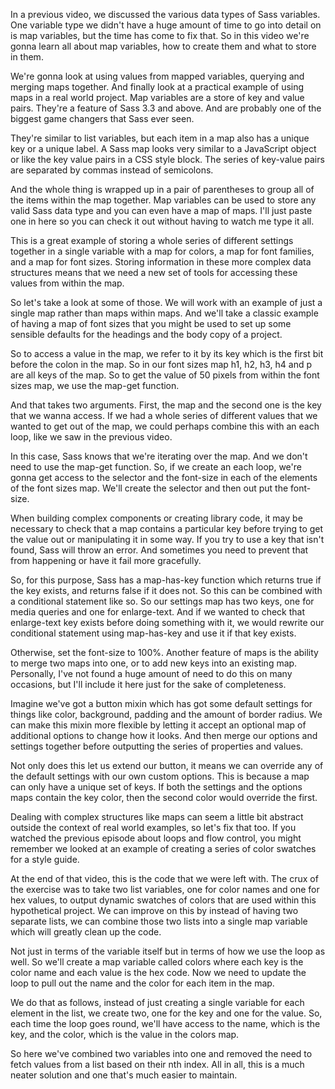 In a previous video, we discussed the various data types of Sass variables. One variable type we didn't have a huge amount of time to go into detail on is map variables, but the time has come to fix that. So in this video we're gonna learn all about map variables, how to create them and what to store in them.

We're gonna look at using values from mapped variables, querying and merging maps together. And finally look at a practical example of using maps in a real world project. Map variables are a store of key and value pairs. They're a feature of Sass 3.3 and above. And are probably one of the biggest game changers that Sass ever seen.

They're similar to list variables, but each item in a map also has a unique key or a unique label. A Sass map looks very similar to a JavaScript object or like the key value pairs in a CSS style block. The series of key-value pairs are separated by commas instead of semicolons.

And the whole thing is wrapped up in a pair of parentheses to group all of the items within the map together. Map variables can be used to store any valid Sass data type and you can even have a map of maps. I'll just paste one in here so you can check it out without having to watch me type it all.

This is a great example of storing a whole series of different settings together in a single variable with a map for colors, a map for font families, and a map for font sizes. Storing information in these more complex data structures means that we need a new set of tools for accessing these values from within the map.

So let's take a look at some of those. We will work with an example of just a single map rather than maps within maps. And we'll take a classic example of having a map of font sizes that you might be used to set up some sensible defaults for the headings and the body copy of a project.

So to access a value in the map, we refer to it by its key which is the first bit before the colon in the map. So in our font sizes map h1, h2, h3, h4 and p are all keys of the map. So to get the value of 50 pixels from within the font sizes map, we use the map-get function.

And that takes two arguments. First, the map and the second one is the key that we wanna access. If we had a whole series of different values that we wanted to get out of the map, we could perhaps combine this with an each loop, like we saw in the previous video.

In this case, Sass knows that we're iterating over the map. And we don't need to use the map-get function. So, if we create an each loop, we're gonna get access to the selector and the font-size in each of the elements of the font sizes map. We'll create the selector and then out put the font-size.

When building complex components or creating library code, it may be necessary to check that a map contains a particular key before trying to get the value out or manipulating it in some way. If you try to use a key that isn't found, Sass will throw an error. And sometimes you need to prevent that from happening or have it fail more gracefully.

So, for this purpose, Sass has a map-has-key function which returns true if the key exists, and returns false if it does not. So this can be combined with a conditional statement like so. So our settings map has two keys, one for media queries and one for enlarge-text. And if we wanted to check that enlarge-text key exists before doing something with it, we would rewrite our conditional statement using map-has-key and use it if that key exists.

Otherwise, set the font-size to 100%. Another feature of maps is the ability to merge two maps into one, or to add new keys into an existing map. Personally, I've not found a huge amount of need to do this on many occasions, but I'll include it here just for the sake of completeness.

Imagine we've got a button mixin which has got some default settings for things like color, background, padding and the amount of border radius. We can make this mixin more flexible by letting it accept an optional map of additional options to change how it looks. And then merge our options and settings together before outputting the series of properties and values.

Not only does this let us extend our button, it means we can override any of the default settings with our own custom options. This is because a map can only have a unique set of keys. If both the settings and the options maps contain the key color, then the second color would override the first.

Dealing with complex structures like maps can seem a little bit abstract outside the context of real world examples, so let's fix that too. If you watched the previous episode about loops and flow control, you might remember we looked at an example of creating a series of color swatches for a style guide.

At the end of that video, this is the code that we were left with. The crux of the exercise was to take two list variables, one for color names and one for hex values, to output dynamic swatches of colors that are used within this hypothetical project. We can improve on this by instead of having two separate lists, we can combine those two lists into a single map variable which will greatly clean up the code.

Not just in terms of the variable itself but in terms of how we use the loop as well. So we'll create a map variable called colors where each key is the color name and each value is the hex code. Now we need to update the loop to pull out the name and the color for each item in the map.

We do that as follows, instead of just creating a single variable for each element in the list, we create two, one for the key and one for the value. So, each time the loop goes round, we'll have access to the name, which is the key, and the color, which is the value in the colors map.

So here we've combined two variables into one and removed the need to fetch values from a list based on their nth index. All in all, this is a much neater solution and one that's much easier to maintain.

